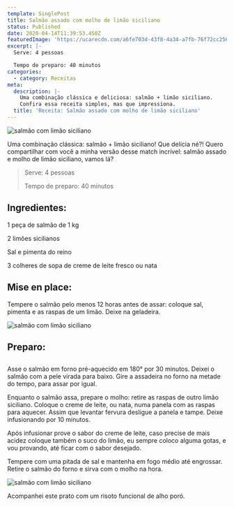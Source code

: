 ```yaml
---
template: SinglePost
title: Salmão assado com molho de limão siciliano
status: Published
date: 2020-04-14T11:39:53.450Z
featuredImage: 'https://ucarecdn.com/a6fe703d-43f8-4a34-a7fb-76f72cc256b8/'
excerpt: |-
  Serve: 4 pessoas 

  Tempo de preparo: 40 minutos 
categories:
  - category: Receitas
meta:
  description: |-
    Uma combinação clássica e deliciosa: salmão + limão siciliano.
    Confira essa receita simples, mas que impressiona.
  title: 'Receita: Salmão assado com molho de limão siciliano'
---
```

![salmão com limão siciliano](https://ucarecdn.com/b09f8974-d42d-4779-84e8-8dfccb4f7c57/)

Uma combinação clássica: salmão + limão siciliano! Que delícia né?! Quero compartilhar com você a minha versão desse match incrível: salmão assado e molho de limão siciliano, vamos lá? 



> Serve: 4 pessoas 
>
> Tempo de preparo: 40 minutos 



 



## Ingredientes: 



1 peça de salmão de 1 kg 



2 limões sicilianos 



Sal e pimenta do reino 



3 colheres de sopa de creme de leite fresco ou nata 



 

## 

## Mise en place: 



Tempere o salmão pelo menos 12 horas antes de assar: coloque sal, pimenta e as raspas de um limão. Deixe na geladeira. 



![salmão com limão siciliano](https://ucarecdn.com/143a34e0-d11e-48b5-885d-1e079d493405/)

 



## Preparo: 

## 

Asse o salmão em forno pré-aquecido em 180° por 30 minutos. Deixei o salmão com a pele virada para baixo. Gire a assadeira no forno na metade do tempo, para assar por igual. 



Enquanto o salmão assa, prepare o molho: retire as raspas de outro limão siciliano. Coloque o creme de leite, ou nata, numa panela com as raspas para aquecer. Assim que levantar fervura desligue a panela e tampe. Deixe infusionando por 10 minutos.  



Após infusionar prove o sabor do creme de leite, caso precise de mais acidez coloque também o suco do limão, eu sempre coloco alguma gotas, e vou provando, até ficar com o sabor desejado. 



Tempere com uma pitada de sal e mantenha em fogo médio até engrossar. Retire o salmão do forno e sirva com o molho na hora. 

![salmão com limão siciliano](https://ucarecdn.com/6987e359-d73b-4351-ae62-47778d6f7cc5/)

Acompanhei este prato com um risoto funcional de alho poró.
